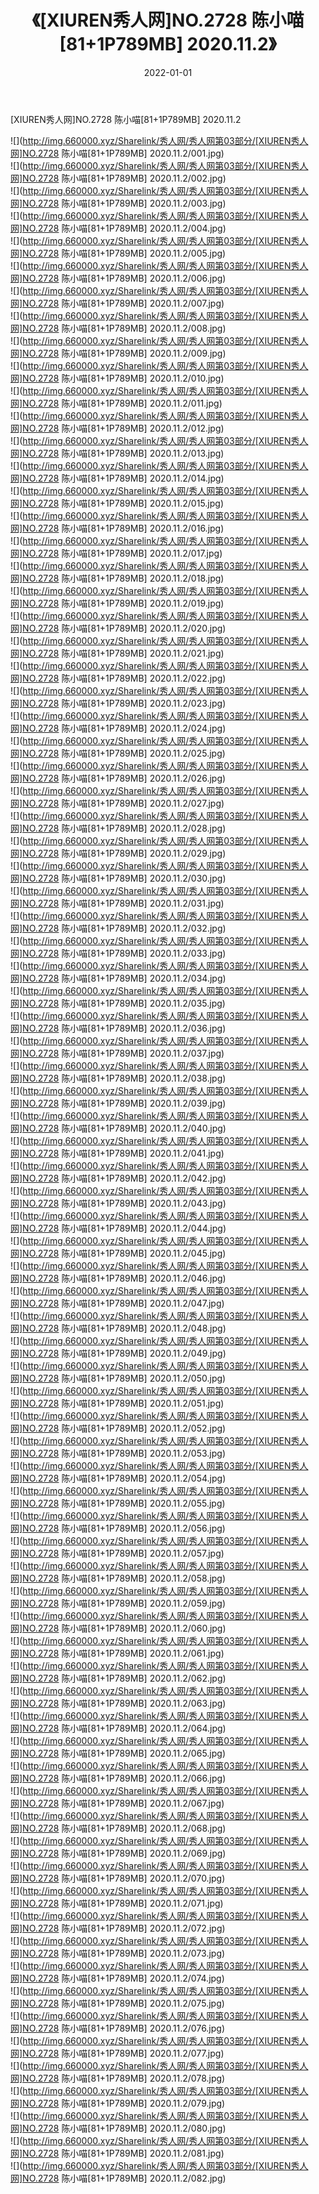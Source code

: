 ﻿---
layout: post
title:  《[XIUREN秀人网]NO.2728 陈小喵[81+1P789MB] 2020.11.2》
date:   2022-01-01
img: http://img.660000.xyz/Sharelink/秀人网/秀人网第03部分/[XIUREN秀人网]NO.2728 陈小喵[81+1P789MB] 2020.11.2/000.jpg
categories: [美女, 清纯, 唯美]
---

[XIUREN秀人网]NO.2728 陈小喵[81+1P789MB] 2020.11.2

 ![](http://img.660000.xyz/Sharelink/秀人网/秀人网第03部分/[XIUREN秀人网]NO.2728 陈小喵[81+1P789MB] 2020.11.2/001.jpg) <br>![](http://img.660000.xyz/Sharelink/秀人网/秀人网第03部分/[XIUREN秀人网]NO.2728 陈小喵[81+1P789MB] 2020.11.2/002.jpg) <br>![](http://img.660000.xyz/Sharelink/秀人网/秀人网第03部分/[XIUREN秀人网]NO.2728 陈小喵[81+1P789MB] 2020.11.2/003.jpg) <br>![](http://img.660000.xyz/Sharelink/秀人网/秀人网第03部分/[XIUREN秀人网]NO.2728 陈小喵[81+1P789MB] 2020.11.2/004.jpg) <br>![](http://img.660000.xyz/Sharelink/秀人网/秀人网第03部分/[XIUREN秀人网]NO.2728 陈小喵[81+1P789MB] 2020.11.2/005.jpg) <br>![](http://img.660000.xyz/Sharelink/秀人网/秀人网第03部分/[XIUREN秀人网]NO.2728 陈小喵[81+1P789MB] 2020.11.2/006.jpg) <br>![](http://img.660000.xyz/Sharelink/秀人网/秀人网第03部分/[XIUREN秀人网]NO.2728 陈小喵[81+1P789MB] 2020.11.2/007.jpg) <br>![](http://img.660000.xyz/Sharelink/秀人网/秀人网第03部分/[XIUREN秀人网]NO.2728 陈小喵[81+1P789MB] 2020.11.2/008.jpg) <br>![](http://img.660000.xyz/Sharelink/秀人网/秀人网第03部分/[XIUREN秀人网]NO.2728 陈小喵[81+1P789MB] 2020.11.2/009.jpg) <br>![](http://img.660000.xyz/Sharelink/秀人网/秀人网第03部分/[XIUREN秀人网]NO.2728 陈小喵[81+1P789MB] 2020.11.2/010.jpg) <br>![](http://img.660000.xyz/Sharelink/秀人网/秀人网第03部分/[XIUREN秀人网]NO.2728 陈小喵[81+1P789MB] 2020.11.2/011.jpg) <br>![](http://img.660000.xyz/Sharelink/秀人网/秀人网第03部分/[XIUREN秀人网]NO.2728 陈小喵[81+1P789MB] 2020.11.2/012.jpg) <br>![](http://img.660000.xyz/Sharelink/秀人网/秀人网第03部分/[XIUREN秀人网]NO.2728 陈小喵[81+1P789MB] 2020.11.2/013.jpg) <br>![](http://img.660000.xyz/Sharelink/秀人网/秀人网第03部分/[XIUREN秀人网]NO.2728 陈小喵[81+1P789MB] 2020.11.2/014.jpg) <br>![](http://img.660000.xyz/Sharelink/秀人网/秀人网第03部分/[XIUREN秀人网]NO.2728 陈小喵[81+1P789MB] 2020.11.2/015.jpg) <br>![](http://img.660000.xyz/Sharelink/秀人网/秀人网第03部分/[XIUREN秀人网]NO.2728 陈小喵[81+1P789MB] 2020.11.2/016.jpg) <br>![](http://img.660000.xyz/Sharelink/秀人网/秀人网第03部分/[XIUREN秀人网]NO.2728 陈小喵[81+1P789MB] 2020.11.2/017.jpg) <br>![](http://img.660000.xyz/Sharelink/秀人网/秀人网第03部分/[XIUREN秀人网]NO.2728 陈小喵[81+1P789MB] 2020.11.2/018.jpg) <br>![](http://img.660000.xyz/Sharelink/秀人网/秀人网第03部分/[XIUREN秀人网]NO.2728 陈小喵[81+1P789MB] 2020.11.2/019.jpg) <br>![](http://img.660000.xyz/Sharelink/秀人网/秀人网第03部分/[XIUREN秀人网]NO.2728 陈小喵[81+1P789MB] 2020.11.2/020.jpg) <br>![](http://img.660000.xyz/Sharelink/秀人网/秀人网第03部分/[XIUREN秀人网]NO.2728 陈小喵[81+1P789MB] 2020.11.2/021.jpg) <br>![](http://img.660000.xyz/Sharelink/秀人网/秀人网第03部分/[XIUREN秀人网]NO.2728 陈小喵[81+1P789MB] 2020.11.2/022.jpg) <br>![](http://img.660000.xyz/Sharelink/秀人网/秀人网第03部分/[XIUREN秀人网]NO.2728 陈小喵[81+1P789MB] 2020.11.2/023.jpg) <br>![](http://img.660000.xyz/Sharelink/秀人网/秀人网第03部分/[XIUREN秀人网]NO.2728 陈小喵[81+1P789MB] 2020.11.2/024.jpg) <br>![](http://img.660000.xyz/Sharelink/秀人网/秀人网第03部分/[XIUREN秀人网]NO.2728 陈小喵[81+1P789MB] 2020.11.2/025.jpg) <br>![](http://img.660000.xyz/Sharelink/秀人网/秀人网第03部分/[XIUREN秀人网]NO.2728 陈小喵[81+1P789MB] 2020.11.2/026.jpg) <br>![](http://img.660000.xyz/Sharelink/秀人网/秀人网第03部分/[XIUREN秀人网]NO.2728 陈小喵[81+1P789MB] 2020.11.2/027.jpg) <br>![](http://img.660000.xyz/Sharelink/秀人网/秀人网第03部分/[XIUREN秀人网]NO.2728 陈小喵[81+1P789MB] 2020.11.2/028.jpg) <br>![](http://img.660000.xyz/Sharelink/秀人网/秀人网第03部分/[XIUREN秀人网]NO.2728 陈小喵[81+1P789MB] 2020.11.2/029.jpg) <br>![](http://img.660000.xyz/Sharelink/秀人网/秀人网第03部分/[XIUREN秀人网]NO.2728 陈小喵[81+1P789MB] 2020.11.2/030.jpg) <br>![](http://img.660000.xyz/Sharelink/秀人网/秀人网第03部分/[XIUREN秀人网]NO.2728 陈小喵[81+1P789MB] 2020.11.2/031.jpg) <br>![](http://img.660000.xyz/Sharelink/秀人网/秀人网第03部分/[XIUREN秀人网]NO.2728 陈小喵[81+1P789MB] 2020.11.2/032.jpg) <br>![](http://img.660000.xyz/Sharelink/秀人网/秀人网第03部分/[XIUREN秀人网]NO.2728 陈小喵[81+1P789MB] 2020.11.2/033.jpg) <br>![](http://img.660000.xyz/Sharelink/秀人网/秀人网第03部分/[XIUREN秀人网]NO.2728 陈小喵[81+1P789MB] 2020.11.2/034.jpg) <br>![](http://img.660000.xyz/Sharelink/秀人网/秀人网第03部分/[XIUREN秀人网]NO.2728 陈小喵[81+1P789MB] 2020.11.2/035.jpg) <br>![](http://img.660000.xyz/Sharelink/秀人网/秀人网第03部分/[XIUREN秀人网]NO.2728 陈小喵[81+1P789MB] 2020.11.2/036.jpg) <br>![](http://img.660000.xyz/Sharelink/秀人网/秀人网第03部分/[XIUREN秀人网]NO.2728 陈小喵[81+1P789MB] 2020.11.2/037.jpg) <br>![](http://img.660000.xyz/Sharelink/秀人网/秀人网第03部分/[XIUREN秀人网]NO.2728 陈小喵[81+1P789MB] 2020.11.2/038.jpg) <br>![](http://img.660000.xyz/Sharelink/秀人网/秀人网第03部分/[XIUREN秀人网]NO.2728 陈小喵[81+1P789MB] 2020.11.2/039.jpg) <br>![](http://img.660000.xyz/Sharelink/秀人网/秀人网第03部分/[XIUREN秀人网]NO.2728 陈小喵[81+1P789MB] 2020.11.2/040.jpg) <br>![](http://img.660000.xyz/Sharelink/秀人网/秀人网第03部分/[XIUREN秀人网]NO.2728 陈小喵[81+1P789MB] 2020.11.2/041.jpg) <br>![](http://img.660000.xyz/Sharelink/秀人网/秀人网第03部分/[XIUREN秀人网]NO.2728 陈小喵[81+1P789MB] 2020.11.2/042.jpg) <br>![](http://img.660000.xyz/Sharelink/秀人网/秀人网第03部分/[XIUREN秀人网]NO.2728 陈小喵[81+1P789MB] 2020.11.2/043.jpg) <br>![](http://img.660000.xyz/Sharelink/秀人网/秀人网第03部分/[XIUREN秀人网]NO.2728 陈小喵[81+1P789MB] 2020.11.2/044.jpg) <br>![](http://img.660000.xyz/Sharelink/秀人网/秀人网第03部分/[XIUREN秀人网]NO.2728 陈小喵[81+1P789MB] 2020.11.2/045.jpg) <br>![](http://img.660000.xyz/Sharelink/秀人网/秀人网第03部分/[XIUREN秀人网]NO.2728 陈小喵[81+1P789MB] 2020.11.2/046.jpg) <br>![](http://img.660000.xyz/Sharelink/秀人网/秀人网第03部分/[XIUREN秀人网]NO.2728 陈小喵[81+1P789MB] 2020.11.2/047.jpg) <br>![](http://img.660000.xyz/Sharelink/秀人网/秀人网第03部分/[XIUREN秀人网]NO.2728 陈小喵[81+1P789MB] 2020.11.2/048.jpg) <br>![](http://img.660000.xyz/Sharelink/秀人网/秀人网第03部分/[XIUREN秀人网]NO.2728 陈小喵[81+1P789MB] 2020.11.2/049.jpg) <br>![](http://img.660000.xyz/Sharelink/秀人网/秀人网第03部分/[XIUREN秀人网]NO.2728 陈小喵[81+1P789MB] 2020.11.2/050.jpg) <br>![](http://img.660000.xyz/Sharelink/秀人网/秀人网第03部分/[XIUREN秀人网]NO.2728 陈小喵[81+1P789MB] 2020.11.2/051.jpg) <br>![](http://img.660000.xyz/Sharelink/秀人网/秀人网第03部分/[XIUREN秀人网]NO.2728 陈小喵[81+1P789MB] 2020.11.2/052.jpg) <br>![](http://img.660000.xyz/Sharelink/秀人网/秀人网第03部分/[XIUREN秀人网]NO.2728 陈小喵[81+1P789MB] 2020.11.2/053.jpg) <br>![](http://img.660000.xyz/Sharelink/秀人网/秀人网第03部分/[XIUREN秀人网]NO.2728 陈小喵[81+1P789MB] 2020.11.2/054.jpg) <br>![](http://img.660000.xyz/Sharelink/秀人网/秀人网第03部分/[XIUREN秀人网]NO.2728 陈小喵[81+1P789MB] 2020.11.2/055.jpg) <br>![](http://img.660000.xyz/Sharelink/秀人网/秀人网第03部分/[XIUREN秀人网]NO.2728 陈小喵[81+1P789MB] 2020.11.2/056.jpg) <br>![](http://img.660000.xyz/Sharelink/秀人网/秀人网第03部分/[XIUREN秀人网]NO.2728 陈小喵[81+1P789MB] 2020.11.2/057.jpg) <br>![](http://img.660000.xyz/Sharelink/秀人网/秀人网第03部分/[XIUREN秀人网]NO.2728 陈小喵[81+1P789MB] 2020.11.2/058.jpg) <br>![](http://img.660000.xyz/Sharelink/秀人网/秀人网第03部分/[XIUREN秀人网]NO.2728 陈小喵[81+1P789MB] 2020.11.2/059.jpg) <br>![](http://img.660000.xyz/Sharelink/秀人网/秀人网第03部分/[XIUREN秀人网]NO.2728 陈小喵[81+1P789MB] 2020.11.2/060.jpg) <br>![](http://img.660000.xyz/Sharelink/秀人网/秀人网第03部分/[XIUREN秀人网]NO.2728 陈小喵[81+1P789MB] 2020.11.2/061.jpg) <br>![](http://img.660000.xyz/Sharelink/秀人网/秀人网第03部分/[XIUREN秀人网]NO.2728 陈小喵[81+1P789MB] 2020.11.2/062.jpg) <br>![](http://img.660000.xyz/Sharelink/秀人网/秀人网第03部分/[XIUREN秀人网]NO.2728 陈小喵[81+1P789MB] 2020.11.2/063.jpg) <br>![](http://img.660000.xyz/Sharelink/秀人网/秀人网第03部分/[XIUREN秀人网]NO.2728 陈小喵[81+1P789MB] 2020.11.2/064.jpg) <br>![](http://img.660000.xyz/Sharelink/秀人网/秀人网第03部分/[XIUREN秀人网]NO.2728 陈小喵[81+1P789MB] 2020.11.2/065.jpg) <br>![](http://img.660000.xyz/Sharelink/秀人网/秀人网第03部分/[XIUREN秀人网]NO.2728 陈小喵[81+1P789MB] 2020.11.2/066.jpg) <br>![](http://img.660000.xyz/Sharelink/秀人网/秀人网第03部分/[XIUREN秀人网]NO.2728 陈小喵[81+1P789MB] 2020.11.2/067.jpg) <br>![](http://img.660000.xyz/Sharelink/秀人网/秀人网第03部分/[XIUREN秀人网]NO.2728 陈小喵[81+1P789MB] 2020.11.2/068.jpg) <br>![](http://img.660000.xyz/Sharelink/秀人网/秀人网第03部分/[XIUREN秀人网]NO.2728 陈小喵[81+1P789MB] 2020.11.2/069.jpg) <br>![](http://img.660000.xyz/Sharelink/秀人网/秀人网第03部分/[XIUREN秀人网]NO.2728 陈小喵[81+1P789MB] 2020.11.2/070.jpg) <br>![](http://img.660000.xyz/Sharelink/秀人网/秀人网第03部分/[XIUREN秀人网]NO.2728 陈小喵[81+1P789MB] 2020.11.2/071.jpg) <br>![](http://img.660000.xyz/Sharelink/秀人网/秀人网第03部分/[XIUREN秀人网]NO.2728 陈小喵[81+1P789MB] 2020.11.2/072.jpg) <br>![](http://img.660000.xyz/Sharelink/秀人网/秀人网第03部分/[XIUREN秀人网]NO.2728 陈小喵[81+1P789MB] 2020.11.2/073.jpg) <br>![](http://img.660000.xyz/Sharelink/秀人网/秀人网第03部分/[XIUREN秀人网]NO.2728 陈小喵[81+1P789MB] 2020.11.2/074.jpg) <br>![](http://img.660000.xyz/Sharelink/秀人网/秀人网第03部分/[XIUREN秀人网]NO.2728 陈小喵[81+1P789MB] 2020.11.2/075.jpg) <br>![](http://img.660000.xyz/Sharelink/秀人网/秀人网第03部分/[XIUREN秀人网]NO.2728 陈小喵[81+1P789MB] 2020.11.2/076.jpg) <br>![](http://img.660000.xyz/Sharelink/秀人网/秀人网第03部分/[XIUREN秀人网]NO.2728 陈小喵[81+1P789MB] 2020.11.2/077.jpg) <br>![](http://img.660000.xyz/Sharelink/秀人网/秀人网第03部分/[XIUREN秀人网]NO.2728 陈小喵[81+1P789MB] 2020.11.2/078.jpg) <br>![](http://img.660000.xyz/Sharelink/秀人网/秀人网第03部分/[XIUREN秀人网]NO.2728 陈小喵[81+1P789MB] 2020.11.2/079.jpg) <br>![](http://img.660000.xyz/Sharelink/秀人网/秀人网第03部分/[XIUREN秀人网]NO.2728 陈小喵[81+1P789MB] 2020.11.2/080.jpg) <br>![](http://img.660000.xyz/Sharelink/秀人网/秀人网第03部分/[XIUREN秀人网]NO.2728 陈小喵[81+1P789MB] 2020.11.2/081.jpg) <br>![](http://img.660000.xyz/Sharelink/秀人网/秀人网第03部分/[XIUREN秀人网]NO.2728 陈小喵[81+1P789MB] 2020.11.2/082.jpg) <br>